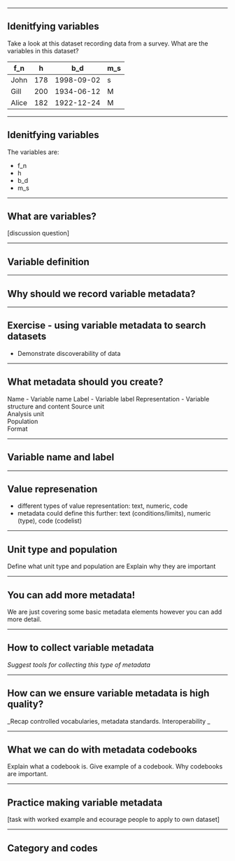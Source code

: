 
---

## Idenitfying variables

Take a look at this dataset recording data from a survey. What are the variables in this dataset?

| f_n  | h   | b_d        | m_s  | 
|------|-----|------------|------|
| John | 178 | 1998-09-02 | s    |
| Gill | 200 | 1934-06-12 | M    |
| Alice| 182 | 1922-12-24| M    |

---

## Idenitfying variables

The variables are:

- f_n
- h
- b_d
- m_s


---

## What are variables?

[discussion question]

---

## Variable definition

---

## Why should we record variable metadata?

---

## Exercise - using variable metadata to search datasets 
- Demonstrate discoverability of data
---

## What metadata should you create?

Name - Variable name
Label	- Variable label
Representation - Variable structure and content
Source unit 	
Analysis unit 	
Population	
Format	

---

## Variable name and label

---

## Value represenation

- different types of value representation: text, numeric, code
- metadata could define this further: text (conditions/limits), numeric (type), code (codelist)
  
---

## Unit type and population
Define what unit type and population are 
Explain why they are important 

---

## You can add more metadata!

We are just covering some basic metadata elements however you can add more detail.

---

## How to collect variable metadata
_Suggest tools for collecting this type of metadata_

---

## How can we ensure variable metadata is high quality?
_Recap controlled vocabularies, metadata standards.
Interoperability _

---

## What we can do with metadata codebooks

Explain what a codebook is.
Give example of a codebook.
Why codebooks are important.

---

## Practice making variable metadata

[task with worked example and ecourage people to apply to own dataset]

---

## Category and codes



   
